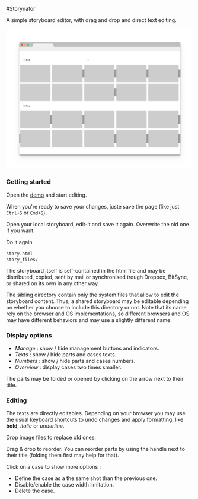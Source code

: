 #Storynator

A simple storyboard editor, with drag and drop and direct text editing.

[![Demo](chrome-frame.png)][demo]

[demo]: https://cdn.rawgit.com/nliautaud/storynator/43d107de37e9a6b14bf026b384fd493c216c858e/story.html

### Getting started

Open the [demo][demo] and start editing.

When you're ready to save your changes, juste save the page (like just ``Ctrl+S`` or ``Cmd+S``).

Open your local storyboard, edit-it and save it again. Overwrite the old one if you want.

Do it again.

```
story.html
story_files/
```
The storyboard itself is self-contained in the html file and may be distributed, copied, sent by mail or synchronised trough Dropbox, BitSync, or shared on its own in any other way. 

The sibling directory contain only the system files that allow to edit the storyboard content. Thus, a shared storyboard may be editable depending on whether you choose to include this directory or not. Note that its name rely on the browser and OS implementations, so different browsers and OS may have different behaviors and may use a slightly different name. 

### Display options

- *Manage* : show / hide management buttons and indicators.
- *Texts* : show / hide parts and cases texts.
- *Numbers* : show / hide parts and cases numbers.
- *Overview* : display cases two times smaller.

The parts may be folded or opened by clicking on the arrow next to their title.

### Editing

The texts are directly editables. Depending on your browser you may use the usual keyboard shortcuts to undo changes and apply formatting, like **bold**, *italic* or _underline_.

Drop image files to replace old ones.

Drag & drop to reorder. You can reorder parts by using the handle next to their title (folding them first may help for that).

Click on a case to show more options :
- Define the case as a the same shot than the previous one.
- Disable/enable the case width limitation.
- Delete the case.
